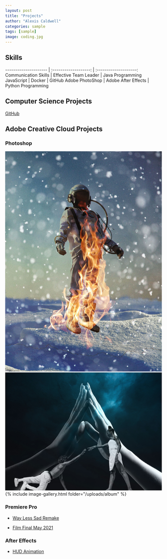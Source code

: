 ```yaml
---
layout: post
title: "Projects"
author: "Alexis Caldwell"
categories: sample
tags: [sample]
image: coding.jpg
---
```

## Skills

--------------------- | :-------------------: | :--------------------:
Communication Skills  | Effective Team Leader | Java Programming
JavaScript            | Docker                | GitHub
Adobe PhotoShop       | Adobe After Effects   | Python Programming

## Computer Science Projects
[GitHub](https://github.com/caldwella2)

## Adobe Creative Cloud Projects

### Photoshop

![Astronaut](assets/img/AstroOnFire.jpg)
![Collage](assets/img/FinishedCollage.jpg)
{% include image-gallery.html folder="/uploads/album" %}
### Premiere Pro

+ [Way Less Sad Remake](https://youtu.be/9K02CDbJBjw)

+ [Film Final May 2021](https://youtu.be/9pACJlnWdsE)

### After Effects

+ [HUD Animation](https://youtu.be/iiQ0ZIUGLbo)
